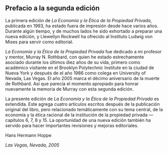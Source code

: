 ## Prefacio a la segunda edición

La primera edición de *La Economía y la Ética de la Propiedad Privada*, publicada en 1993, ha estado fuera de impresión desde hace varios años. Durante algún tiempo, y de muchos lados he sido exhortado a preparar una nueva edición, y Llewellyn Rockwell ha ofrecido al Instituto Ludwig von Mises para servir como editorial.

*La Economía y la Ética de la Propiedad Privada* fue dedicado a mi profesor y mentor, Murray N. Rothbard, con quien he estado estrechamente asociado durante los últimos diez años de su vida, primero como académico visitante en el Brooklyn Polytechnic Institute en la ciudad de Nueva York y después de el año 1986 como colega en University of Nevada, Las Vegas. El año 2005 marca el décimo aniversario de la muerte de Rothbard. Así que parecía el momento apropiado para honrar nuevamente la memoria de Murray con esta segunda edición.

La presente edición de *La Economía y la Ética de la Propiedad Privada* es extendida. Este agrega cuatro artículos escritos después de la publicación original del libro, pero relacionado temáticamente con su tema central, de la economía y la ética racional de la institución de la propiedad privada — capítulos 6, 7, 8 y 15. La oportunidad de una nueva edición también ha servido para hacer importantes revisiones y mejoras editoriales.

Hans Hermann Hoppe

*Las Vegas, Nevada, 2005*
